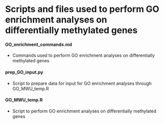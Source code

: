 # Scripts and files used to perform GO enrichment analyses on differentially methylated genes

#### GO_enrichment_commands.md
* Commands used to perform GO enrichment analyses on differentially methylated genes

#### prep_GO_input.py 
* Script to prepare data for input for GO enrichment analyses through GO_MWU_temp.R

#### GO_MWU_temp.R
* Script to perform GO enrichment analyses on differentially methylated genes
